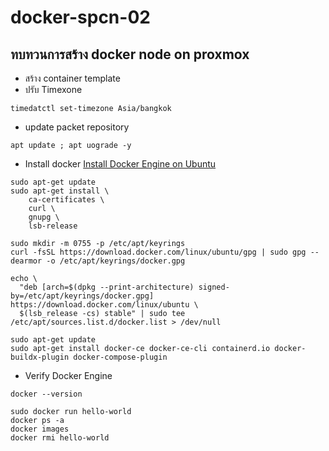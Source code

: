# docker-spcn-02
 
## ทบทวนการสร้าง docker node on proxmox
- สร้าง container template
- ปรับ Timexone
```shell
timedatctl set-timezone Asia/bangkok
```
- update packet repository
```shell
apt update ; apt uograde -y
```
- Install docker
[Install Docker Engine on Ubuntu](https://docs.docker.com/engine/install/ubuntu/)
```shell
sudo apt-get update
sudo apt-get install \
    ca-certificates \
    curl \
    gnupg \
    lsb-release

sudo mkdir -m 0755 -p /etc/apt/keyrings
curl -fsSL https://download.docker.com/linux/ubuntu/gpg | sudo gpg --dearmor -o /etc/apt/keyrings/docker.gpg

echo \
  "deb [arch=$(dpkg --print-architecture) signed-by=/etc/apt/keyrings/docker.gpg] https://download.docker.com/linux/ubuntu \
  $(lsb_release -cs) stable" | sudo tee /etc/apt/sources.list.d/docker.list > /dev/null

sudo apt-get update
sudo apt-get install docker-ce docker-ce-cli containerd.io docker-buildx-plugin docker-compose-plugin
```
- Verify Docker Engine
```shell
docker --version

sudo docker run hello-world
docker ps -a
docker images
docker rmi hello-world
```